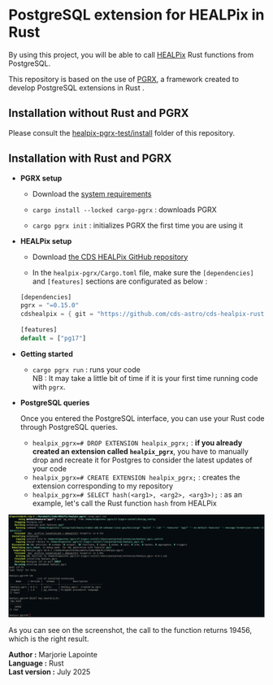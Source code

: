 # PostgreSQL extension for HEALPix in Rust

By using this project, you will be able to call [HEALPix](https://github.com/cds-astro/cds-healpix-rust.git) Rust functions from PostgreSQL.

This repository is based on the use of [PGRX](https://github.com/pgcentralfoundation/pgrx/tree/develop), a framework created to develop PostgreSQL extensions in Rust .   

## Installation without Rust and PGRX

Please consult the [healpix-pgrx-test/install](https://gitlab.cds.unistra.fr/mlapointe/healpix-pgrx-test/-/tree/main/install) folder of this repository.

## Installation with Rust and PGRX

- **PGRX setup**  

  + Download the [system requirements](https://github.com/pgcentralfoundation/pgrx/blob/develop/README.md#system-requirements)

  + `cargo install --locked cargo-pgrx` : downloads PGRX
  
  + `cargo pgrx init` : initializes PGRX the first time you are using it
 
- **HEALPix setup**

  + Download [the CDS HEALPix GitHub repository](https://github.com/cds-astro/cds-healpix-rust.git)
    
  + In the `healpix-pgrx/Cargo.toml` file, make sure the `[dependencies]` and `[features]` sections are configurated as below :  

  ```rust
  [dependencies]  
  pgrx = "=0.15.0" 
  cdshealpix = { git = "https://github.com/cds-astro/cds-healpix-rust.git" }
  ```
  ```rust
  [features]
  default = ["pg17"]
  ```
- **Getting started**

  + `cargo pgrx run` : runs your code  
    NB : It may take a little bit of time if it is your first time running code with `pgrx`.

- **PostgreSQL queries**

  Once you entered the PostgreSQL interface, you can use your Rust code through PostgreSQL queries.

  + `healpix_pgrx=# DROP EXTENSION healpix_pgrx;` : **if you already created an extension called `healpix_pgrx`**, you have to manually drop and recreate it for Postgres to consider the latest updates of your code
  + `healpix_pgrx=# CREATE EXTENSION healpix_pgrx;` : creates the extension corresponding to my repository
  + `healpix_pgrx=# SELECT hash(<arg1>, <arg2>, <arg3>);` : as an example, let's call the Rust function `hash` from HEALPix

![Console display](https://github.com/marjorielptt/healpix-pgrx/blob/main/images/minimal%20demo%20of%20the%20extension.png)

As you can see on the screenshot, the call to the function returns 19456, which is the right result.

**Author :** Marjorie Lapointe  
**Language :** Rust   
**Last version :** July 2025
